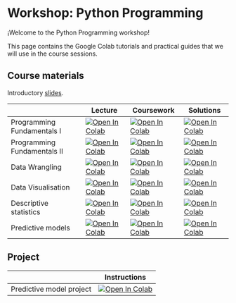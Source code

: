 # Workshop: Python Programming

¡Welcome to the Python Programming workshop! 

This page contains the Google Colab tutorials and practical guides that we will use in the course sessions. 

## Course materials

Introductory [slides](https://raw.githubusercontent.com/renatoparedes/OSS-Python/main/Introduction_to_Python_for_Psychological_Research.pdf).

|   | Lecture | Coursework | Solutions |
| - | --- | ---- | ---- |
| Programming Fundamentals I| [![Open In Colab](https://colab.research.google.com/assets/colab-badge.svg)](https://colab.research.google.com/github/renatoparedes/OSS-Python/blob/master/Programming_Fundamentals/Programming_Fundamentals_I.ipynb)|[![Open In Colab](https://colab.research.google.com/assets/colab-badge.svg)](https://colab.research.google.com/github/renatoparedes/OSS-Python/blob/master/Programming_Fundamentals/Coursework_Programming_Fundamentals_I.ipynb)|[![Open In Colab](https://colab.research.google.com/assets/colab-badge.svg)](https://colab.research.google.com/github/renatoparedes/OSS-Python/blob/master/Programming_Fundamentals/Solutions_Programming_Fundamentals_I.ipynb)|
| Programming Fundamentals II | [![Open In Colab](https://colab.research.google.com/assets/colab-badge.svg)](https://colab.research.google.com/github/renatoparedes/OSS-Python/blob/master/Programming_Fundamentals/Programming_Fundamentals_II.ipynb)|[![Open In Colab](https://colab.research.google.com/assets/colab-badge.svg)](https://colab.research.google.com/github/renatoparedes/OSS-Python/blob/master/Programming_Fundamentals/Coursework_Programming_Fundamentals_II.ipynb)|[![Open In Colab](https://colab.research.google.com/assets/colab-badge.svg)](https://colab.research.google.com/github/renatoparedes/OSS-Python/blob/master/Programming_Fundamentals/Solutions_Programming_Fundamentals_II.ipynb)|
| Data Wrangling | [![Open In Colab](https://colab.research.google.com/assets/colab-badge.svg)](https://colab.research.google.com/github/renatoparedes/OSS-Python/blob/master/Data_Wrangling/Data_Wrangling.ipynb)|[![Open In Colab](https://colab.research.google.com/assets/colab-badge.svg)](https://colab.research.google.com/github/renatoparedes/OSS-Python/blob/master/Data_Wrangling/Coursework_Data_Wrangling.ipynb)|[![Open In Colab](https://colab.research.google.com/assets/colab-badge.svg)](https://colab.research.google.com/github/renatoparedes/OSS-Python/blob/master/Data_Wrangling/Solutions_Data_Wrangling.ipynb)|
| Data Visualisation | [![Open In Colab](https://colab.research.google.com/assets/colab-badge.svg)](https://colab.research.google.com/github/renatoparedes/OSS-Python/blob/master/Data_Wrangling/Data_Visualisation.ipynb)|[![Open In Colab](https://colab.research.google.com/assets/colab-badge.svg)](https://colab.research.google.com/github/renatoparedes/OSS-Python/blob/master/Data_Wrangling/Coursework_Data_Visualisation.ipynb)|[![Open In Colab](https://colab.research.google.com/assets/colab-badge.svg)](https://colab.research.google.com/github/renatoparedes/OSS-Python/blob/master/Data_Wrangling/Solutions_Data_Visualisation.ipynb)
| Descriptive statistics | [![Open In Colab](https://colab.research.google.com/assets/colab-badge.svg)]()|[![Open In Colab](https://colab.research.google.com/assets/colab-badge.svg)]()|[![Open In Colab](https://colab.research.google.com/assets/colab-badge.svg)]()|
| Predictive models | [![Open In Colab](https://colab.research.google.com/assets/colab-badge.svg)]()|[![Open In Colab](https://colab.research.google.com/assets/colab-badge.svg)]()|[![Open In Colab](https://colab.research.google.com/assets/colab-badge.svg)]()|

## Project

|   | Instructions |
| - | --- | 
| Predictive model project | [![Open In Colab](https://colab.research.google.com/assets/colab-badge.svg)]()|
